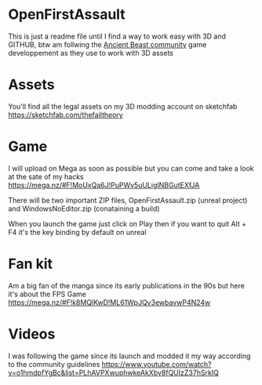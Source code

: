 # OpenFirstAssault

This is just a readme file until I find a way to work easy with 3D and GITHUB, btw am follwing the [Ancient Beast community](https://ancientbeast.com/) game developpement as they use to work with 3D assets

# Assets

You'll find all the legal assets on my 3D modding account on sketchfab
https://sketchfab.com/thefailtheory

# Game

I will upload on Mega as soon as possible but you can come and take a look at the sate of my hacks
https://mega.nz/#F!MoUxQa6J!PuPWv5uULigINBGutEXfJA

There will be two important ZIP files, OpenFirstAssault.zip (unreal project) and WindowsNoEditor.zip (conataining a build)

When you launch the game just click on Play then if you want to quit Alt + F4 it's the key binding by default on unreal

# Fan kit

Am a big fan of the manga since its early publications in the 90s but here it's about the FPS Game
https://mega.nz/#F!k8MQlKwD!ML61WpJQv3ewbavwP4N24w

# Videos

I was following the game since its launch and modded it my way according to the community guidelines
https://www.youtube.com/watch?v=o1hmdpfYgBc&list=PLhAVPXwuphwkeAkXbv8fQUIzZ37hSrkIQ
